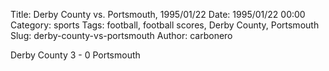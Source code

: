 Title: Derby County vs. Portsmouth, 1995/01/22
Date: 1995/01/22 00:00
Category: sports
Tags: football, football scores, Derby County, Portsmouth
Slug: derby-county-vs-portsmouth
Author: carbonero


Derby County 3 - 0 Portsmouth
